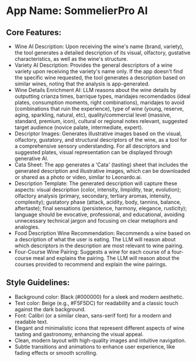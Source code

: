 # **App Name**: SommelierPro AI

## Core Features:

- Wine AI Description: Upon receiving the wine's name (brand, variety), the tool generates a detailed description of its visual, olfactory, gustative characteristics, as well as the wine's structure.
- Variety AI Description: Provides the general descriptors of a wine variety upon receiving the variety's name only. If the app doesn't find the specific wine requested, the tool generates a description based on similar wines, noting that the analysis is app-generated.
- Wine Details Enrichment AI: LLM reasons about the wine details by outputting crianza times, barrique types, maridajes recomendados (ideal plates, consumption moments, right combinations), maridajes to avoid (combinations that ruin the experience), type of wine (young, reserve, aging, sparkling, natural, etc), quality/commercial level (massive, standard, premium, icon), cultural or regional notes relevant, suggested target audience (novice palate, intermediate, expert).
- Descriptor Images: Generates illustrative images based on the visual, olfactory, gustatory, and structural descriptors of the wine, as a tool for a comprehensive sensory understanding. For all descriptors and suggested plates, visual representation can be displayed through generative AI.
- Cata Sheet: The app generates a 'Cata' (tasting) sheet that includes the generated description and illustrative images, which can be downloaded or shared as a photo or video, similar to Leonardo.ai.
- Description Template: The generated description will capture these aspects: visual description (color, intensity, limpidity, tear, evolution); olfactory analysis (primary, secondary, tertiary aromas, intensity, complexity); gustatory phase (attack, acidity, body, tannins, balance, aftertaste); final sensations (persistence, harmony, elegance, rusticity); language should be evocative, professional, and educational, avoiding unnecessary technical jargon and focusing on clear metaphors and analogies.
- Food Description Wine Recommendation: Recommends a wine based on a description of what the user is eating. The LLM will reason about which descriptors in the description are most relevant to wine pairing.
- Four-Course Wine Pairing: Suggests a wine for each course of a four-course meal and explains the pairing. The LLM will reason about the courses provided to recommend and explain the wine pairings.

## Style Guidelines:

- Background color: Black (#000000) for a sleek and modern aesthetic.
- Text color: Beige (e.g., #F5F5DC) for readability and a classic touch against the dark background.
- Font: Calibri (or a similar clean, sans-serif font) for a modern and readable text.
- Elegant and minimalistic icons that represent different aspects of wine tasting and gastronomy, enhancing the visual appeal.
- Clean, modern layout with high-quality images and intuitive navigation.
- Subtle transitions and animations to enhance user experience, like fading effects or smooth scrolling.
